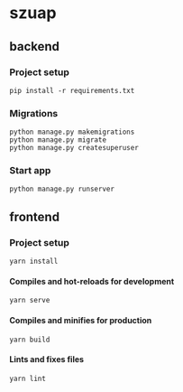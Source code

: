 # szuap

## backend

### Project setup
```
pip install -r requirements.txt
```

### Migrations
```
python manage.py makemigrations
python manage.py migrate
python manage.py createsuperuser
```

### Start app
```
python manage.py runserver
```

## frontend

### Project setup
```
yarn install
```

#### Compiles and hot-reloads for development
```
yarn serve
```

#### Compiles and minifies for production
```
yarn build
```

#### Lints and fixes files
```
yarn lint
```

